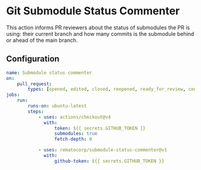 # Git Submodule Status Commenter

This action informs PR reviewers about the status of submodules the PR is using: their current branch and how many commits is the submodule behind or ahead of the main branch.

## Configuration

```yaml
name: Submodule status commenter
on:
    pull_request:
        types: [opened, edited, closed, reopened, ready_for_review, converted_to_draft]
jobs:
    run:
        runs-on: ubuntu-latest
        steps:
            - uses: actions/checkout@v4
              with:
                  token: ${{ secrets.GITHUB_TOKEN }}
                  submodules: true
                  fetch-depth: 0

            - uses: rematocorp/submodule-status-commenter@v1
              with:
                  github-token: ${{ secrets.GITHUB_TOKEN }}
```
